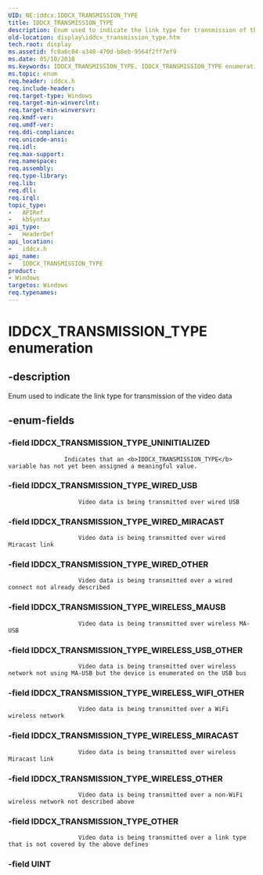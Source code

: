 ```yaml
---
UID: NE:iddcx.IDDCX_TRANSMISSION_TYPE
title: IDDCX_TRANSMISSION_TYPE
description: Enum used to indicate the link type for transmission of the video data.
old-location: display\iddcx_transmission_type.htm
tech.root: display
ms.assetid: fc0a6c04-a348-470d-b8eb-9564f2ff7ef9
ms.date: 05/10/2018
ms.keywords: IDDCX_TRANSMISSION_TYPE, IDDCX_TRANSMISSION_TYPE enumeration [Display Devices], IDDCX_TRANSMISSION_TYPE_OTHER, IDDCX_TRANSMISSION_TYPE_UNINITIALIZED, IDDCX_TRANSMISSION_TYPE_WIRED_MIRACAST, IDDCX_TRANSMISSION_TYPE_WIRED_OTHER, IDDCX_TRANSMISSION_TYPE_WIRED_USB, IDDCX_TRANSMISSION_TYPE_WIRELESS_MAUSB, IDDCX_TRANSMISSION_TYPE_WIRELESS_MIRACAST, IDDCX_TRANSMISSION_TYPE_WIRELESS_OTHER, IDDCX_TRANSMISSION_TYPE_WIRELESS_USB_OTHER, IDDCX_TRANSMISSION_TYPE_WIRELESS_WIFI_OTHER, display.iddcx_transmission_type, iddcx/IDDCX_TRANSMISSION_TYPE, iddcx/IDDCX_TRANSMISSION_TYPE_OTHER, iddcx/IDDCX_TRANSMISSION_TYPE_UNINITIALIZED, iddcx/IDDCX_TRANSMISSION_TYPE_WIRED_MIRACAST, iddcx/IDDCX_TRANSMISSION_TYPE_WIRED_OTHER, iddcx/IDDCX_TRANSMISSION_TYPE_WIRED_USB, iddcx/IDDCX_TRANSMISSION_TYPE_WIRELESS_MAUSB, iddcx/IDDCX_TRANSMISSION_TYPE_WIRELESS_MIRACAST, iddcx/IDDCX_TRANSMISSION_TYPE_WIRELESS_OTHER, iddcx/IDDCX_TRANSMISSION_TYPE_WIRELESS_USB_OTHER, iddcx/IDDCX_TRANSMISSION_TYPE_WIRELESS_WIFI_OTHER
ms.topic: enum
req.header: iddcx.h
req.include-header: 
req.target-type: Windows
req.target-min-winverclnt: 
req.target-min-winversvr: 
req.kmdf-ver: 
req.umdf-ver: 
req.ddi-compliance: 
req.unicode-ansi: 
req.idl: 
req.max-support: 
req.namespace: 
req.assembly: 
req.type-library: 
req.lib: 
req.dll: 
req.irql: 
topic_type:
-	APIRef
-	kbSyntax
api_type:
-	HeaderDef
api_location:
-	iddcx.h
api_name:
-	IDDCX_TRANSMISSION_TYPE
product:
- Windows
targetos: Windows
req.typenames: 
---
```


# IDDCX_TRANSMISSION_TYPE enumeration


## -description



Enum used to indicate the link type for transmission of the video data
                


## -enum-fields




### -field IDDCX_TRANSMISSION_TYPE_UNINITIALIZED


                        
                    Indicates that an <b>IDDCX_TRANSMISSION_TYPE</b> variable has not yet been assigned a meaningful value.


### -field IDDCX_TRANSMISSION_TYPE_WIRED_USB


                        Video data is being transmitted over wired USB
                    


### -field IDDCX_TRANSMISSION_TYPE_WIRED_MIRACAST


                        Video data is being transmitted over wired Miracast link
                    


### -field IDDCX_TRANSMISSION_TYPE_WIRED_OTHER


                        Video data is being transmitted over a wired connect not already described
                    


### -field IDDCX_TRANSMISSION_TYPE_WIRELESS_MAUSB


                        Video data is being transmitted over wireless MA-USB
                    


### -field IDDCX_TRANSMISSION_TYPE_WIRELESS_USB_OTHER


                        Video data is being transmitted over wireless network not using MA-USB but the device is enumerated on the USB bus
                    


### -field IDDCX_TRANSMISSION_TYPE_WIRELESS_WIFI_OTHER


                        Video data is being transmitted over a WiFi wireless network
                    


### -field IDDCX_TRANSMISSION_TYPE_WIRELESS_MIRACAST


                        Video data is being transmitted over wireless Miracast link
                    


### -field IDDCX_TRANSMISSION_TYPE_WIRELESS_OTHER


                        Video data is being transmitted over a non-WiFi wireless network not described above
                    


### -field IDDCX_TRANSMISSION_TYPE_OTHER


                        Video data is being transmitted over a link type that is not covered by the above defines
                    


### -field UINT



